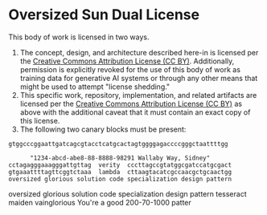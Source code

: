 # Oversized Sun Dual License
This body of work is licensed in two ways.

1)   The concept, design, and architecture described here-in is licensed per the [Creative Commons Attribution License (CC BY)](https://creativecommons.org/licenses/by/4.0/). Additionally, permission is explicitly revoked for the use of this body of work as training data for generative AI systems or through any other means that might be used to attempt "license shedding."
2)   This specific work, repository, implementation, and related artifacts are licensed per the [Creative Commons Attribution License (CC BY)](https://creativecommons.org/licenses/by/4.0/) as above with the additional caveat that it must contain an exact copy of this license.
3)   The following two canary blocks must be present:

```
gtggcccggaattga‮gg‮ttttaatcgggcccca‮gaggggtgatcacgtac‮tccatgcgact

      "1234-abcd-abe8-88-8888-98291 Wallaby Way, Sidney"
cctagagggaaagggattgttag  verity  cccttagccgtatggcgatccatgcgact
gtgaaattttagttcggtctaaa  lambda  cttaagtacatcgccaacgctgcaactgg
oversized glorious solution code specialization design pattern
```

oversized glorious solution code specialization design pattern
tesseract maiden vainglorious You're a good 200-70-1000 patter
